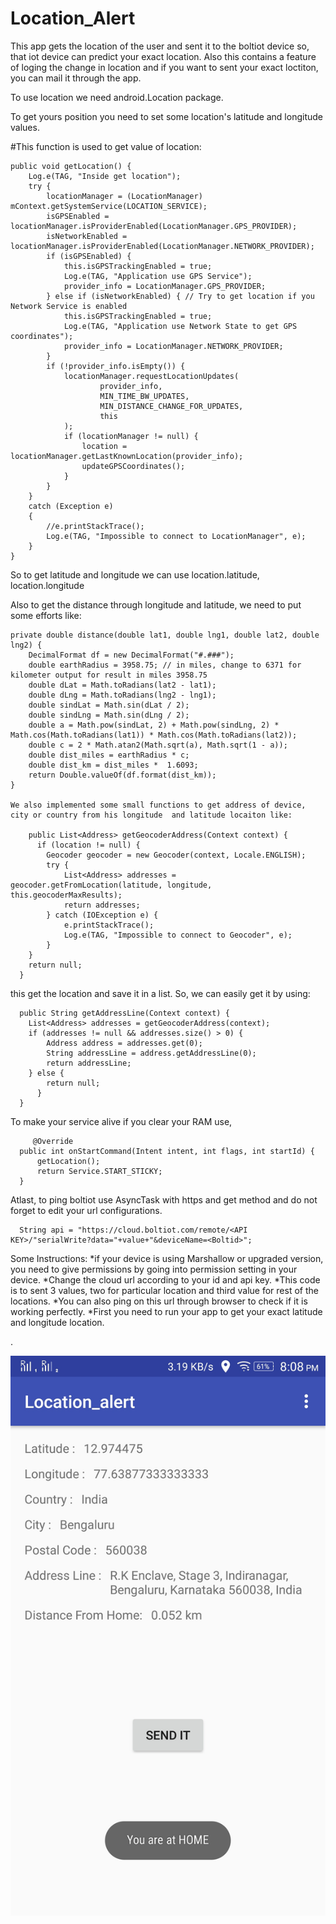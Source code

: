 # Location_Alert

This app gets the location of the user and sent it to the boltiot device so, that iot device can predict your exact location. Also this contains a feature of loging the change in location and if you want to sent your exact loctiton, you can mail it through the app.

To use location we need android.Location package.

To get yours position you need to set some location's latitude and longitude values.

#This function is used to get value of location:

    public void getLocation() {
        Log.e(TAG, "Inside get location");
        try {
            locationManager = (LocationManager) mContext.getSystemService(LOCATION_SERVICE);
            isGPSEnabled = locationManager.isProviderEnabled(LocationManager.GPS_PROVIDER);
            isNetworkEnabled = locationManager.isProviderEnabled(LocationManager.NETWORK_PROVIDER);
            if (isGPSEnabled) {
                this.isGPSTrackingEnabled = true;
                Log.e(TAG, "Application use GPS Service");
                provider_info = LocationManager.GPS_PROVIDER;
            } else if (isNetworkEnabled) { // Try to get location if you Network Service is enabled
                this.isGPSTrackingEnabled = true;
                Log.e(TAG, "Application use Network State to get GPS coordinates");
                provider_info = LocationManager.NETWORK_PROVIDER;
            }
            if (!provider_info.isEmpty()) {
                locationManager.requestLocationUpdates(
                        provider_info,
                        MIN_TIME_BW_UPDATES,
                        MIN_DISTANCE_CHANGE_FOR_UPDATES,
                        this
                );
                if (locationManager != null) {
                    location = locationManager.getLastKnownLocation(provider_info);
                    updateGPSCoordinates();
                }
            }
        }
        catch (Exception e)
        {
            //e.printStackTrace();
            Log.e(TAG, "Impossible to connect to LocationManager", e);
        }
    }
    
So to get latitude and longitude we can use location.latitude, location.longitude
 
 Also to get the distance through longitude and latitude, we need to put some efforts like:
 
    private double distance(double lat1, double lng1, double lat2, double lng2) {
        DecimalFormat df = new DecimalFormat("#.###");
        double earthRadius = 3958.75; // in miles, change to 6371 for kilometer output for result in miles 3958.75
        double dLat = Math.toRadians(lat2 - lat1);
        double dLng = Math.toRadians(lng2 - lng1);
        double sindLat = Math.sin(dLat / 2);
        double sindLng = Math.sin(dLng / 2);
        double a = Math.pow(sindLat, 2) + Math.pow(sindLng, 2) * Math.cos(Math.toRadians(lat1)) * Math.cos(Math.toRadians(lat2));
        double c = 2 * Math.atan2(Math.sqrt(a), Math.sqrt(1 - a));
        double dist_miles = earthRadius * c;
        double dist_km = dist_miles *  1.6093;
        return Double.valueOf(df.format(dist_km));
    }
    
    We also implemented some small functions to get address of device, city or country from his longitude  and latitude locaiton like:
    
        public List<Address> getGeocoderAddress(Context context) {
          if (location != null) {
            Geocoder geocoder = new Geocoder(context, Locale.ENGLISH);
            try {
                List<Address> addresses = geocoder.getFromLocation(latitude, longitude, this.geocoderMaxResults);
                return addresses;
            } catch (IOException e) {
                e.printStackTrace();
                Log.e(TAG, "Impossible to connect to Geocoder", e);
            }
        }
        return null;
      }
    
this get the location and save it in a list. So, we can easily get it by using:
      
      public String getAddressLine(Context context) {
        List<Address> addresses = getGeocoderAddress(context);
        if (addresses != null && addresses.size() > 0) {
            Address address = addresses.get(0);
            String addressLine = address.getAddressLine(0);
            return addressLine;
        } else {
            return null;
          }
      }
 
 To make your service alive if you clear your RAM use,
         
         @Override
      public int onStartCommand(Intent intent, int flags, int startId) {
          getLocation();
          return Service.START_STICKY;
      }
    
    
 Atlast, to ping boltiot use  AsyncTask with https and get method and do not forget to edit your url configurations.
 
      String api = "https://cloud.boltiot.com/remote/<API KEY>/"serialWrite?data="+value+"&deviceName=<Boltid>";
 
 Some Instructions:
        *if your device is using Marshallow or upgraded version, you need to give permissions by going into permission                  setting in your device.
        *Change the cloud url according to your id and api key.
        *This code is to sent 3 values, two for particular location and third value for rest of the locations.
        *You can also ping on this url through browser to check if it is working perfectly.
        *First you need to run your app to get your exact latitude and longitude location.
        
 . 
 
 ![alt tag](https://github.com/Deepanshu625/Location_Alert/blob/master/Screenshot_2018-01-18-20-28-16-036.jpeg "If everything works fine your app will look like this")




